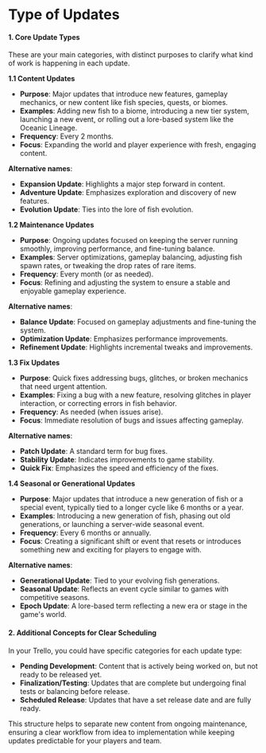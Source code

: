 # Type of Updates

#### **1. Core Update Types**

These are your main categories, with distinct purposes to clarify what kind of work is happening in each update.

**1.1 Content Updates**

* **Purpose**: Major updates that introduce new features, gameplay mechanics, or new content like fish species, quests, or biomes.
* **Examples**: Adding new fish to a biome, introducing a new tier system, launching a new event, or rolling out a lore-based system like the Oceanic Lineage.
* **Frequency**: Every 2 months.
* **Focus**: Expanding the world and player experience with fresh, engaging content.

**Alternative names**:

* **Expansion Update**: Highlights a major step forward in content.
* **Adventure Update**: Emphasizes exploration and discovery of new features.
* **Evolution Update**: Ties into the lore of fish evolution.

**1.2 Maintenance Updates**

* **Purpose**: Ongoing updates focused on keeping the server running smoothly, improving performance, and fine-tuning balance.
* **Examples**: Server optimizations, gameplay balancing, adjusting fish spawn rates, or tweaking the drop rates of rare items.
* **Frequency**: Every month (or as needed).
* **Focus**: Refining and adjusting the system to ensure a stable and enjoyable gameplay experience.

**Alternative names**:

* **Balance Update**: Focused on gameplay adjustments and fine-tuning the system.
* **Optimization Update**: Emphasizes performance improvements.
* **Refinement Update**: Highlights incremental tweaks and improvements.

**1.3 Fix Updates**

* **Purpose**: Quick fixes addressing bugs, glitches, or broken mechanics that need urgent attention.
* **Examples**: Fixing a bug with a new feature, resolving glitches in player interaction, or correcting errors in fish behavior.
* **Frequency**: As needed (when issues arise).
* **Focus**: Immediate resolution of bugs and issues affecting gameplay.

**Alternative names**:

* **Patch Update**: A standard term for bug fixes.
* **Stability Update**: Indicates improvements to game stability.
* **Quick Fix**: Emphasizes the speed and efficiency of the fixes.

**1.4 Seasonal or Generational Updates**

* **Purpose**: Major updates that introduce a new generation of fish or a special event, typically tied to a longer cycle like 6 months or a year.
* **Examples**: Introducing a new generation of fish, phasing out old generations, or launching a server-wide seasonal event.
* **Frequency**: Every 6 months or annually.
* **Focus**: Creating a significant shift or event that resets or introduces something new and exciting for players to engage with.

**Alternative names**:

* **Generational Update**: Tied to your evolving fish generations.
* **Seasonal Update**: Reflects an event cycle similar to games with competitive seasons.
* **Epoch Update**: A lore-based term reflecting a new era or stage in the game's world.

#### **2. Additional Concepts for Clear Scheduling**

In your Trello, you could have specific categories for each update type:

* **Pending Development**: Content that is actively being worked on, but not ready to be released yet.
* **Finalization/Testing**: Updates that are complete but undergoing final tests or balancing before release.
* **Scheduled Release**: Updates that have a set release date and are fully ready.

This structure helps to separate new content from ongoing maintenance, ensuring a clear workflow from idea to implementation while keeping updates predictable for your players and team.
